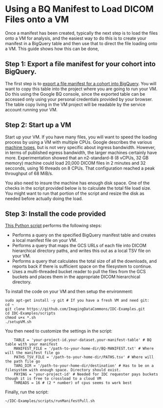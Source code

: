 # Using a BQ Manifest to Load DICOM Files onto a VM

Once a manifest has been created, typically the next step is to load the files onto a VM for analysis, and the easiest way to do this is to create your manifest in a BigQuery table and then use that to direct the file loading onto a VM. This guide shows how this can be done,

## Step 1: Export a file manifest for your cohort into BigQuery.

The first step is to [export a file manifest for a cohort into BigQuery](../../portal/data-exploration-and-cohorts.md#exporting-to-bigquery). You will want to copy this table into the project where you are going to run your VM. Do this using the Google BQ console, since the exported table can be accessed only using your personal credentials provided by your browser. The table copy living in the VM project will be readable by the service account running your VM.

## Step 2: Start up a VM

Start up your VM. If you have many files, you will want to speed the loading process by using a VM with multiple CPUs. Google describes the various [machine types](https://cloud.google.com/compute/docs/machine-types), but is not very specific about ingress bandwidth. However, in terms of published egress bandwidth, the larger machines certainly have more. Experimentation showed that an n2-standard-8 (8 vCPUs, 32 GB memory) machine could load 20,000 DICOM files in 2 minutes and 32 secconds, using 16 threads on 8 CPUs. That configuration reached a peak throughput of 68 MiB/s.

You also need to insure the machine has enough disk space. One of the checks in the script provided below is to calculate the total file load size. You might want to run that portion of the script and resize the disk as needed before actually doing the load.

## Step 3: Install the code provided

[This Python script](https://github.com/ImagingDataCommons/IDC-Examples/blob/master/scripts/pullManifestToVM.py) performs the following steps:

* Performs a query on the specified BigQuery manifest table and creates a local manifest file on your VM.
* Performs a query that maps the GCS URLs of each file into DICOM hierarchical directory paths, and writes this out as a local TSV file on your VM.
* Performs a query that calculates the total size of all the downloads, and reports back if there is sufficient space on the filesystem to continue.
* Uses a multi-threaded bucket reader to pull the files from the GCS buckets and places them in the appropriate DICOM hierarchical directory.

To install the code on your VM and then setup the environment:

```text
sudo apt-get install -y git # If you have a fresh VM and need git:
cd ~
git clone https://github.com/ImagingDataCommons/IDC-Examples.git
cd IDC-Examples/scripts
chmod u+x *.sh
./setupVM.sh

```
You then need to customize the settings in the script:

```text
    TABLE = 'your-project-id.your-dataset.your-manifest-table' # BQ table with your manifest
    MANIFEST_FILE = '/path-to-your-home-dir/BQ-MANIFEST.txt' # Where will the manifest file go
    PATHS_TSV_FILE = '/path-to-your-home-dir/PATHS.tsv' # Where will the path file go
    TARG_DIR = '/path-to-your-home-dir/destination' # Has to be on a filesystem with enough space. Directory should exist.
    PAYING = 'your-project-id' # Needed for IDC requester pays buckets though it is free to crossload to a cloud VM
    THREADS = 16 # (2 * number) of cpus seems to work best
```

Finally, run the script:

```text
~/IDC-Examples/scripts/runManifestPull.sh

```